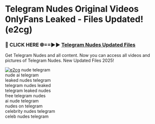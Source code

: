 # Telegram Nudes Original Videos 0nlyFans Leaked - Files Updated! (e2cg)

<h3>🔴 CLICK HERE 🌐==►► <a href="https://tinyurl.com/yrmya6cz" rel="nofollow">Telegram Nudes Updated Files</a></h3>

Get Telegram Nudes and all content. Now you can access all videos and pictures of Telegram Nudes. New Updated Files 2025!

[![e2cg](https://i.imgur.com/FMdXYCs.gif)](https://tinyurl.com/yrmya6cz)
nude telegram<br>
nude ai telegram<br>
leaked nudes telegram<br>
telegram nudes leaked<br>
telegram leaked nudes<br>
free telegram nudes<br>
ai nude telegram<br>
nudes on telegram<br>
celebrity nudes telegram<br>
celeb nudes telegram